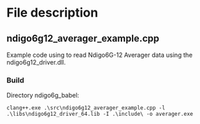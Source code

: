 # File description

## ndigo6g12_averager_example.cpp
Example code using to read Ndigo6G-12 Averager data using the ndigo6g12_driver.dll.

### Build
Directory ndigo6g_babel:
```
clang++.exe .\src\ndigo6g12_averager_example.cpp -l .\libs\ndigo6g12_driver_64.lib -I .\include\ -o averager.exe
```

